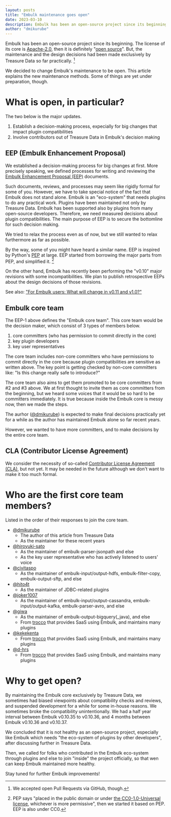 ```yaml
---
layout: posts
title: "Embulk maintenance goes open"
date: 2023-03-10
description: Embulk has been an open-source project since its beginning. The license of its core is Apache-2.0, then it is definitely "open source". But, the maintenance and the design decisions had been made exclusively by Treasure Data so far practically.
author: "dmikurube"
---
```


Embulk has been an open-source project since its beginning. The license of its core is [Apache-2.0](https://www.apache.org/licenses/LICENSE-2.0), then it is definitely "[open source](https://opensource.org/osd)". But, the maintenance and the design decisions had been made exclusively by Treasure Data so far practically. [^pull-requests]

[^pull-requests]: We accepted open Pull Requests via GitHub, though.

We decided to change Embulk's maintenance to be open. This article explains the new maintenance methods. Some of things are yet under preparation, though.

What is open, in particular?
=============================

The two below is the major updates.

1. Establish a decision-making process, expecially for big changes that impact plugin compatibilities
2. Involve contributors out of Treasure Data in Embulk's decision making

EEP (Embulk Enhancement Proposal)
----------------------------------

We established a decision-making process for big changes at first. More precisely speaking, we defined processes for writing and reviewing the [Embulk Enhancement Proposal (EEP)](https://github.com/embulk/embulk/blob/master/docs/eeps/eep-0001.md) documents.

Such documents, reviews, and processes may seem like rigidly formal for some of you. However, we have to take special notice of the fact that Embulk does not stand alone. Embulk is an "eco-system" that needs plugins to do any practical work. Plugins have been maintained not only by Treasure Data. Embulk has been supported also by plugins from many open-source developers. Therefore, we need measured decisions about plugin compatibilities. The main purpose of EEP is to secure the bottomline for such decision making.

We tried to relax the process even as of now, but we still wanted to relax furthermore as far as possible.

By the way, some of you might have heard a similar name. EEP is inspired by Python's [PEP](https://peps.python.org/pep-0001/) at large. EEP started from borrowing the major parts from PEP, and simplified it. [^pep-cc0]

[^pep-cc0]: PEP says "placed in the public domain or under [the CC0-1.0-Universal license](https://creativecommons.org/publicdomain/zero/1.0/deed.en), whichever is more permissive", then we started it based on PEP. EEP is also under CC0.

On the other hand, Embulk has recently been performing the "v0.10" major revisions with some incompatibilities. We plan to publish retrospective EEPs about the design decisions of those revisions.

See also: ["For Embulk users: What will change in v0.11 and v1.0?"](https://www.embulk.org/articles/2021/04/27/changes-in-v0.11.html)

Embulk core team
-----------------

The EEP-1 above defines the "Embulk core team". This core team would be the decision maker, which consist of 3 types of members below.

1. core committers (who has permission to commit directly in the core)
2. key plugin developers
3. key user representatives

The core team includes non-core committers who have permissions to commit directly in the core because plugin compatibilities are sensitive as written above. The key point is getting checked by non-core committers like: "Is this change really safe to introduce?"

The core team also aims to get them promoted to be core committers from #2 and #3 above. We at first thought to invite them as core committers from the beginning, but we heard some voices that it would be so hard to be committers immediately. It is true because inside the Embulk core is messy now, then we made the steps.

The aurhor ([@dmikurube](https://github.com/dmikurube)) is expected to make final decisions practically yet for a while as the author has maintained Embulk alone so far recent years.

However, we wanted to have more committers, and to make decisions by the entire core team.

CLA (Contributor License Agreement)
------------------------------------

We consider the necessity of so-called [Contributor License Agreement (CLA)](https://en.wikipedia.org/wiki/Contributor_License_Agreement), but not yet. It may be needed in the future although we don't want to make it too much formal.

Who are the first core team members?
=====================================

Listed in the order of their responses to join the core team.

* [@dmikurube](https://github.com/dmikurube)
  * The author of this article from Treasure Data
  * As the maintainer for these recent years
* [@hiroyuki-sato](https://github.com/hiroyuki-sato)
  * As the maintainer of embulk-parser-jsonpath and else
  * As the key user representative who has actively listened to users' voice
* [@civitaspo](https://github.com/civitaspo)
  * As the maintainer of embulk-input/output-hdfs, embulk-filter-copy, embulk-output-sftp, and else
* [@hito4t](https://github.com/hito4t)
  * As the maintainer of JDBC-related plugins
* [@joker1007](https://github.com/joker1007)
  * As the maintainer of embulk-input/output-cassandra, embulk-input/output-kafka, embulk-parser-avro, and else
* [@giwa](https://github.com/giwa)
  * As the maintainer of embulk-output-bigquery(_java), and else
  * From [trocco](https://trocco.io/) that provides SaaS using Embulk, and maintains many plugins
* [@kekekenta](https://github.com/kekekenta)
  * From [trocco](https://trocco.io/) that provides SaaS using Embulk, and maintains many plugins
* [@d-hrs](https://github.com/d-hrs)
  * From [trocco](https://trocco.io/) that provides SaaS using Embulk, and maintains many plugins

Why to get open?
=================

By maintaining the Embulk core exclusively by Treasure Data, we sometimes had biased viewpoints about compatibility checks and reviews, and suspended development for a while for some in-house reasons. We sometimes broke the compatibility unintentionally. We had a half year interval between Embulk v0.10.35 to v0.10.36, and 4 months between Embulk v0.10.36 and v0.10.37.

We concluded that it is not healthy as an open-source project, especially like Embulk which needs "the eco-system of plugins by other developers", after discussing further in Treasure Data.

Then, we called for folks who contributed in the Embulk eco-system through plugins and else to join "inside" the project officially, so that wen can keep Embulk maintained more healthy.

Stay tuned for further Embulk improvements!

